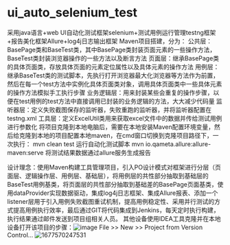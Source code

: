 # ui_auto_selenium_test
采用java语言+web UI自动化测试框架selenium+测试用例运行管理testng框架+报告美化框架Allure+log4j日志输出框架
Maven项目搭建，分为：
公共层：BasePage类和BaseTest类，其中BasePage类封装页面元素的一些操作方法，BaseTest类封装浏览器操作的一些方法以及断言方法
页面层：继承BasePage类的具体页面类，存放具体页面的元素定位属性以及具体元素的操作方法
用例层：继承BaseTest类的测试脚本，先执行打开浏览器最大化浏览器等方法作为前置，然后在每一个test方法中实例化具体页面类对象，调用具体页面类中一些具体元素的操作方法模拟手工执行步骤
业务逻辑层：用来封装某些会重复的操作步骤，以便在test用例的test方法中直接调用已封装的业务逻辑的方法，大大减少代码量
监听器层：定义失败截图保存的监听器，失败重跑的监听器，并将监听器配置在testng.xml
工具层：定义ExcelUtil类用来获取excel文件中的数据并传给测试用例进行参数化
将项目克隆到本地电脑后，需要在本地安装Maven配置环境变量，然后给克隆到本地的项目配置本地maven，在cmd窗口切换到克隆项目路径下，一次执行：
mvn clean test  运行自动化测试脚本
mvn io.qameta.allure:allure-maven:serve   将测试结果数据通过allure服务生成报告

设计理念：使用Maven构建工具管理项目，引入PO设计模式对框架进行分层（页面层、逻辑操作层、用例层、基础层），将用例层的共性部分抽取到基础层的BaseTest用例基类，将页面层的共性部分抽取到基础差的BasePage页面基类，使用dataProvider实现数据驱动，集成log4j日志框架、集成Allure报表、添加一个listener层用于引入用例失败截图重试机制，提高用例稳定性、采用并行测试的方式提高用例执行效率，最后通过GIT将代码集成到Jenkins，每天定时执行构建，执行结果通过邮件发送到项目组相关人员。
其他设备使用IDEA工具克隆并在本地设备打开该项目的步骤：![image](https://user-images.githubusercontent.com/42194910/221786326-1d00afa3-e549-4a7a-bc0e-1e2c9e6535ea.png)
File >> New >> Project from Version Control...
![1677570247531](https://user-images.githubusercontent.com/42194910/221786827-1007f0c1-d5da-4514-8a42-60385929eea3.png)

